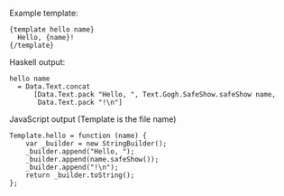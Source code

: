 Example template:

    {template hello name}
      Hello, {name}!
    {/template}

Haskell output:

    hello name
      = Data.Text.concat
          [Data.Text.pack "Hello, ", Text.Gogh.SafeShow.safeShow name,
           Data.Text.pack "!\n"]

JavaScript output (Template is the file name)

    Template.hello = function (name) {
        var _builder = new StringBuilder();
        _builder.append("Hello, ");
        _builder.append(name.safeShow());
        _builder.append("!\n");
        return _builder.toString();
    };